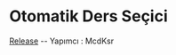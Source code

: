 # Otomatik Ders Seçici
 [Release](https://github.com/IchBinMcd/OtoOdevSecici/releases/tag/S%C3%BCr%C3%BCmler)
-- Yapımcı : McdKsr
